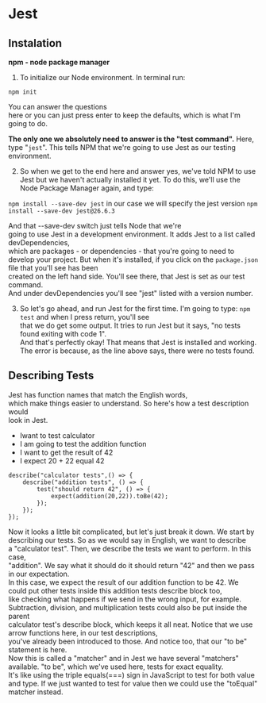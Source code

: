 # Jest

## Instalation

**npm - node package manager**

1. To  initialize our Node environment. In terminal run:

`npm init`

You can answer the questions  
here or you can just press enter to keep  the defaults, which is what I'm going to do.  

**The only one we absolutely need  to answer is the "test command".**
Here, type "`jest`". This tells NPM that we're  going to use Jest as our testing environment.

2. So when we get to the end here and answer yes, we've told NPM to use Jest but we haven't actually installed it yet.
To do this, we'll use the Node  Package Manager again, and
type: 

`npm install --save-dev jest` in our case we will specify the jest version `npm install --save-dev jest@26.6.3`

And that --save-dev switch just tells Node that we're  
going to use Jest in a development environment.  It adds Jest to a list called devDependencies,  
which are packages - or dependencies - that  you're going to need to develop your project.
But when it's installed, if you click on the  `package.json` file that you'll see has been  
created on the left hand side. You'll see  there, that Jest is set as our test command.  
And under devDependencies you'll see "jest" listed  with a version number. 

3. So let's go ahead, and run Jest for the first time. 
I'm going to type: `npm test` and when I press return, you'll see  
that we do get some output. It tries to run Jest  but it says, "no tests found exiting with code 1".  
And that's perfectly okay! That means  that Jest is installed and working.
The error is because, as the line  above says, there were no tests found.

## Describing Tests

Jest has function  names that match the English words,  
which make things easier to understand. So here's how a test description would  
look in Jest. 

- Iwant to test calculator
- I am going to test the addition function
- I want to get the result of 42
- I expect 20 + 22 equal 42

``` #JavaScript
describe("calculator tests",() => {
    describe("addition tests", () => {
        test("should return 42", () => {
            expect(addition(20,22)).toBe(42);
        });
    });
});
```

Now it looks a little bit  complicated, but let's just break it down.
We start by describing our tests. So as we  would say in English, we want to describe  
a "calculator test". Then, we describe the  tests we want to perform. In this case,  
"addition". We say what it should do it should  return "42" and then we pass in our expectation.  
In this case, we expect the result  of our addition function to be 42. 
We could put other tests inside this  addition tests describe block too,  
like checking what happens if we  send in the wrong input, for example. 
Subtraction, division, and multiplication  tests could also be put inside the parent  
calculator test's describe  block, which keeps it all neat.
Notice that we use arrow functions  here, in our test descriptions,  
you've already been introduced to those. And  notice too, that our "to be" statement is here.  
Now this is called a "matcher" and in  Jest we have several "matchers" available.
"to be", which we've used  here, tests for exact equality.  
It's like using the triple equals(===)  sign in JavaScript to test for both value and type.
If we just wanted to test for value  then we could use the "toEqual" matcher instead.
